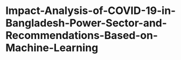 # Impact-Analysis-of-COVID-19-in-Bangladesh-Power-Sector-and-Recommendations-Based-on-Machine-Learning